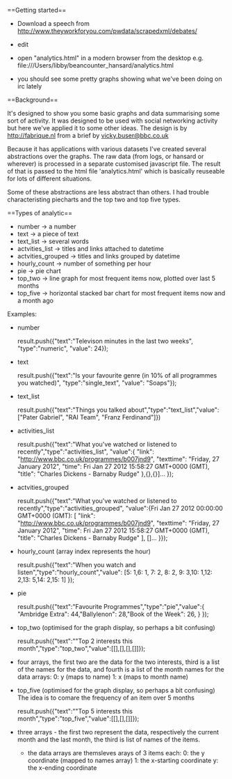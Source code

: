 ==Getting started==

* Download a speech from http://www.theyworkforyou.com/pwdata/scrapedxml/debates/

* edit 

* open "analytics.html" in a modern 
browser from the desktop e.g. 
file:///Users/libby/beancounter_hansard/analytics.html


* you should see some pretty graphs showing what we've been doing on irc lately


==Background==

It's designed to show you some basic graphs and data summarising some sort 
of activity. It was designed to be used with social networking activity 
but here we've applied it to some other ideas. The design is by 
http://fabrique.nl from a brief by vicky.buser@bbc.co.uk

Because it has applications with various datasets I've created several 
abstractions over the graphs. The raw data (from logs, or hansard or 
wherever) is processed in a separate customised javascript file. The 
result of that is passed to the html file 'analytics.html' which is 
basically reuseable for lots of different situations.

Some of these abstractions are less abstract than others. I had trouble 
characteristing piecharts and the top two and top five types.


==Types of analytic==

* number -> a number
* text -> a piece of text
* text_list -> several words 
* actvities_list -> titles and links attached to datetime
* actvities_grouped -> titles and links grouped by datetime
* hourly_count -> number of something per hour
* pie -> pie chart
* top_two -> line graph for most frequent items now, plotted over last 5 months
* top_five -> horizontal stacked bar chart for most frequent items now and a month ago

Examples:

* number

  result.push({"text":"Televison minutes in the last two weeks", 
"type":"numeric", "value": 24});

* text

  result.push({"text":"Is your favourite genre (in 10% of all programmes 
you watched)", "type":"single_text", "value": "Soaps"});

* text_list

  result.push({"text":"Things you talked 
about","type":"text_list","value":["Pater Gabriel", "RAI Team", "Franz 
Ferdinand"]})

* activities_list

  result.push({"text":"What you've watched or listened to 
recently","type":"activities_list",
    "value":{
      "link": "http://www.bbc.co.uk/programmes/b007jnd9",
      "texttime": "Friday, 27 January 2012",
      "time": Fri Jan 27 2012 15:58:27 GMT+0000 (GMT),
      "title": "Charles Dickens - Barnaby Rudge"
     },{},{}]...
   });


* actvities_grouped

  result.push({"text":"What you've watched or listened to 
recently","type":"activities_grouped",
    "value":{Fri Jan 27 2012 00:00:00 GMT+0000 (GMT):
     [
      "link": "http://www.bbc.co.uk/programmes/b007jnd9",
      "texttime": "Friday, 27 January 2012",
      "time": Fri Jan 27 2012 15:58:27 GMT+0000 (GMT),
      "title": "Charles Dickens - Barnaby Rudge"
     ],
     []...
   }});


* hourly_count (array index represents the hour)

    result.push({"text":"When you watch and 
listen","type":"hourly_count","value":
     [5: 1,6: 1, 7: 2, 8: 2, 9: 3,10: 1,12: 2,13: 5,14: 2,15: 1]
    });

* pie

  result.push({"text":"Favourite Programmes","type":"pie","value":{
     "Ambridge Extra": 44,"Ballylenon": 28,"Book of the Week": 26,
   }
  });


* top_two (optimised for the graph display, so perhaps a bit confusing)

  result.push({"text":""Top 2 interests this 
month","type":"top_two","value":[[],[],[],[]]});

 * four arrays, the first two are the data for the  two interests, third is a list of the names for the data, and fourth is a list of the month names
   for the data arrays:
    0: y (maps to name)
    1: x (maps to month name)


* top_five (optimised for the graph display, so perhaps a bit confusing)
  The idea is to comare the frequency of an item over 5 months
 
  result.push({"text":""Top 5 interests this 
month","type":"top_five","value":[[],[],[]]});

 * three arrays - the first two represent the data, respectively the 
current month and the last month, the third is list of names of the items.
   * the data arrays are themsleves arays of 3 items each: 
    0: the y coordinate (mapped to names array)
    1: the x-starting coordinate
    y: the x-ending coordinate


